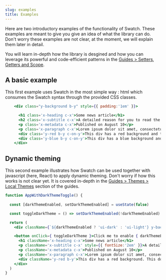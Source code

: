 ```yaml
---
slug: examples
title: Examples 
---
```


Here are two introductory examples of the functionality of Swatch. These examples are meant to give you give an idea of what the library can do. Don't worry these examples are not clear, at the moment, we will explain them later in detail. 

You will learn in-depth how the library is desgined and how you can leverage its powerful and code-efficient patterns in the [Guides > Setters, Getters and Scope](./guides-setters-getters).

## A basic example

This first example uses Swatch in the most simple way : html which consumes the Swatch syntax through the provided CSS classes.

```jsx live
    <div class="y-background b-y" style={{ padding:'1em' }}>

      <h1 class='x-heading c-x'>Some news article</h1>
      <h2 class='x-subtitle c-x'>A detailed reason for you to read the article </h2>
      <p class='x-metadata c-x'>Published on August 10</p>
      <p class='x-paragraph c-x'>Lorem ipsum dolor sit amet, consectetur adipiscing elit. Duis fringilla ligula vel mollis ultrices. Proin sodales faucibus sodales. Ut libero nisi, venenatis in neque interdum, ullamcorper scelerisque erat. Phasellus non lectus nisl. Quisque vel laoreet libero. Cras mi ante, efficitur a tincidunt ac, cursus at metus. Morbi porttitor magna non ipsum porttitor, vitae scelerisque arcu ullamcorper. Aenean non sapien vel leo aliquam dictum in in metus. In et elit mauris. Pellentesque ac pharetra erat. </p>
      <div class='y-red b-y c-on-y'>This div has a red background and the text color is automatically contrasted.</div>
      <div class='y-blue b-y c-on-y'>This div has a blue background and the text color is automatically contrasted.</div>
    </div>
```

## Dynamic theming

This second example illustrates how Swatch can be used together with javascript (here, React) to apply dynamic theming. Don't worry if how this works is not clear yet. It is covered in-depth in the [Guides > Themes > Local Themes](./guides-themes-introduction) section of the guides.

```jsx live
function AppWithDarkThemeToggle() {
  
  const [darkThemeEnabled, setDarkThemeEnabled] = useState(false)

  const toggleDarkTheme = () => setDarkThemeEnabled(!darkThemeEnabled)

  return (
    <div className={`${darkThemeEnabled ? 'ui-dark' : 'ui-light'} y-background b-y`} style={{ padding:'1em' }}>

    <button onClick={ toggleDarkTheme }>Click me to enable { darkThemeEnabled ? 'dark ':'light ' }theme !</button>
      <h1 className='x-heading c-x'>Some news article</h1>
      <p className='x-subtitle c-x' style={{ fontSize:'2em' }}>A detailed reason for you to read the article </p>
      <p className='x-metadata c-x'>Published on August 10</p>
      <p className='x-paragraph c-x'>Lorem ipsum dolor sit amet, consectetur adipiscing elit. Duis fringilla ligula vel mollis ultrices. Proin sodales faucibus sodales. Ut libero nisi, venenatis in neque interdum, ullamcorper scelerisque erat. Phasellus non lectus nisl. Quisque vel laoreet libero. Cras mi ante, efficitur a tincidunt ac, cursus at metus. Morbi porttitor magna non ipsum porttitor, vitae scelerisque arcu ullamcorper. Aenean non sapien vel leo aliquam dictum in in metus. In et elit mauris. Pellentesque ac pharetra erat. </p>
      <div className='y-red b-y'>This div has a red background. This doesnt change with the theme.</div>
    </div>
  ) 
}
```
